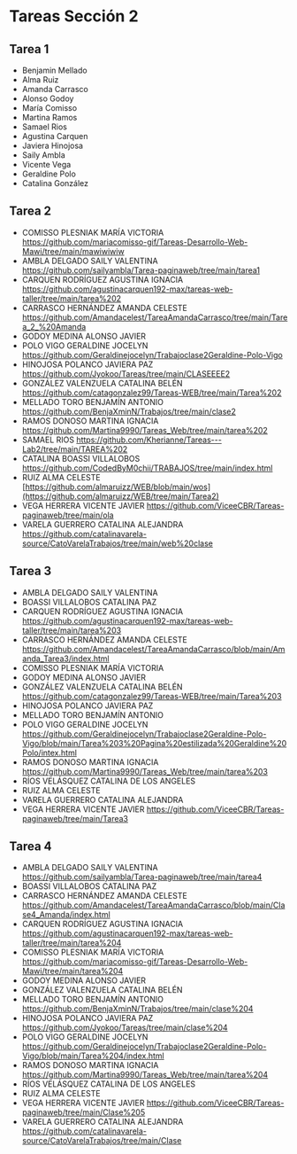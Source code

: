 # Tareas Sección 2

## Tarea 1
* Benjamin Mellado
* Alma Ruiz
* Amanda Carrasco 
* Alonso Godoy
* María Comisso
* Martina Ramos
* Samael Rios
* Agustina Carquen
* Javiera Hinojosa
* Saily Ambla
* Vicente Vega
* Geraldine Polo
* Catalina González 

## Tarea 2
* COMISSO PLESNIAK MARÍA VICTORIA https://github.com/mariacomisso-gif/Tareas-Desarrollo-Web-Mawi/tree/main/mawiwiwiw
* AMBLA DELGADO SAILY VALENTINA https://github.com/sailyambla/Tarea-paginaweb/tree/main/tarea1
* CARQUEN RODRÍGUEZ AGUSTINA IGNACIA https://github.com/agustinacarquen192-max/tareas-web-taller/tree/main/tarea%202
* CARRASCO HERNÁNDEZ AMANDA CELESTE https://github.com/Amandacelest/TareaAmandaCarrasco/tree/main/Tarea_2_%20Amanda
* GODOY MEDINA ALONSO JAVIER
* POLO VIGO GERALDINE JOCELYN https://github.com/Geraldinejocelyn/Trabajoclase2Geraldine-Polo-Vigo
* HINOJOSA POLANCO JAVIERA PAZ  https://github.com/Jyokoo/Tareas/tree/main/CLASEEEE2
* GONZÁLEZ VALENZUELA CATALINA BELÉN https://github.com/catagonzalez99/Tareas-WEB/tree/main/Tarea%202 
* MELLADO TORO BENJAMÍN ANTONIO https://github.com/BenjaXminN/Trabajos/tree/main/clase2
* RAMOS DONOSO MARTINA IGNACIA https://github.com/Martina9990/Tareas_Web/tree/main/tarea%202
* SAMAEL RIOS https://github.com/Kherianne/Tareas---Lab2/tree/main/TAREA%202
* CATALINA BOASSI VILLALOBOS https://github.com/CodedByM0chii/TRABAJOS/tree/main/index.html
* RUIZ ALMA CELESTE [https://github.com/almaruizz/WEB/blob/main/wos](https://github.com/almaruizz/WEB/tree/main/Tarea2)
* VEGA HERRERA VICENTE JAVIER https://github.com/ViceeCBR/Tareas-paginaweb/tree/main/ola
* VARELA GUERRERO CATALINA ALEJANDRA https://github.com/catalinavarela-source/CatoVarelaTrabajos/tree/main/web%20clase

## Tarea 3
* AMBLA DELGADO SAILY VALENTINA
* BOASSI VILLALOBOS CATALINA PAZ
* CARQUEN RODRÍGUEZ AGUSTINA IGNACIA https://github.com/agustinacarquen192-max/tareas-web-taller/tree/main/tarea%203
* CARRASCO HERNÁNDEZ AMANDA CELESTE https://github.com/Amandacelest/TareaAmandaCarrasco/blob/main/Amanda_Tarea3/index.html
* COMISSO PLESNIAK MARÍA VICTORIA
* GODOY MEDINA ALONSO JAVIER
* GONZÁLEZ VALENZUELA CATALINA BELÉN https://github.com/catagonzalez99/Tareas-WEB/tree/main/Tarea%203
* HINOJOSA POLANCO JAVIERA PAZ
* MELLADO TORO BENJAMÍN ANTONIO
* POLO VIGO GERALDINE JOCELYN https://github.com/Geraldinejocelyn/Trabajoclase2Geraldine-Polo-Vigo/blob/main/Tarea%203%20Pagina%20estilizada%20Geraldine%20Polo/intex.html
* RAMOS DONOSO MARTINA IGNACIA https://github.com/Martina9990/Tareas_Web/tree/main/tarea%203
* RÍOS VELÁSQUEZ CATALINA DE LOS ANGELES
* RUIZ ALMA CELESTE
* VARELA GUERRERO CATALINA ALEJANDRA
* VEGA HERRERA VICENTE JAVIER https://github.com/ViceeCBR/Tareas-paginaweb/tree/main/Tarea3

## Tarea 4
* AMBLA DELGADO SAILY VALENTINA https://github.com/sailyambla/Tarea-paginaweb/tree/main/tarea4
* BOASSI VILLALOBOS CATALINA PAZ
* CARRASCO HERNÁNDEZ AMANDA CELESTE https://github.com/Amandacelest/TareaAmandaCarrasco/blob/main/Clase4_Amanda/index.html
* CARQUEN RODRÍGUEZ AGUSTINA IGNACIA https://github.com/agustinacarquen192-max/tareas-web-taller/tree/main/tarea%204
* COMISSO PLESNIAK MARÍA VICTORIA https://github.com/mariacomisso-gif/Tareas-Desarrollo-Web-Mawi/tree/main/tarea%204
* GODOY MEDINA ALONSO JAVIER
* GONZÁLEZ VALENZUELA CATALINA BELÉN
* MELLADO TORO BENJAMÍN ANTONIO https://github.com/BenjaXminN/Trabajos/tree/main/clase%204
* HINOJOSA POLANCO JAVIERA PAZ https://github.com/Jyokoo/Tareas/tree/main/clase%204
* POLO VIGO GERALDINE JOCELYN https://github.com/Geraldinejocelyn/Trabajoclase2Geraldine-Polo-Vigo/blob/main/Tarea%204/index.html
* RAMOS DONOSO MARTINA IGNACIA https://github.com/Martina9990/Tareas_Web/tree/main/tarea%204
* RÍOS VELÁSQUEZ CATALINA DE LOS ANGELES
* RUIZ ALMA CELESTE
* VEGA HERRERA VICENTE JAVIER https://github.com/ViceeCBR/Tareas-paginaweb/tree/main/Clase%205
* VARELA GUERRERO CATALINA ALEJANDRA https://github.com/catalinavarela-source/CatoVarelaTrabajos/tree/main/Clase
